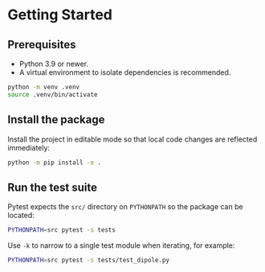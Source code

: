 # Getting Started

## Prerequisites

- Python 3.9 or newer.
- A virtual environment to isolate dependencies is recommended.

```bash
python -m venv .venv
source .venv/bin/activate
```

## Install the package

Install the project in editable mode so that local code changes are reflected immediately:

```bash
python -m pip install -e .
```

## Run the test suite

Pytest expects the `src/` directory on `PYTHONPATH` so the package can be located:

```bash
PYTHONPATH=src pytest -s tests
```

Use `-k` to narrow to a single test module when iterating, for example:

```bash
PYTHONPATH=src pytest -s tests/test_dipole.py
```

